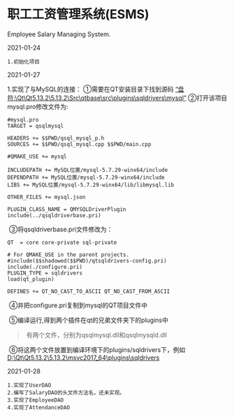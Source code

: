 # 职工工资管理系统(ESMS)

Employee Salary Managing System.

2021-01-24

```
1.初始化项目
```





2021-01-27

1.实现了与MySQL的连接：
	①需要在QT安装目录下找到源码
		[“盘符:\Qt\Qt5.13.2\5.13.2\Src\qtbase\src\plugins\sqldrivers\mysql”]()
	②打开该项目mysql.pro修改文件为:

```properties
#mysql.pro
TARGET = qsqlmysql

HEADERS += $$PWD/qsql_mysql_p.h
SOURCES += $$PWD/qsql_mysql.cpp $$PWD/main.cpp

#QMAKE_USE += mysql

INCLUDEPATH += MySQL位置/mysql-5.7.29-winx64/include
DEPENDPATH += MySQL位置/mysql-5.7.29-winx64/include
LIBS += MySQL位置/mysql-5.7.29-winx64/lib/libmysql.lib

OTHER_FILES += mysql.json

PLUGIN_CLASS_NAME = QMYSQLDriverPlugin
include(../qsqldriverbase.pri)
```

​	③将qsqldriverbase.pri文件修改为：

```properties
QT  = core core-private sql-private

# For QMAKE_USE in the parent projects.
#include($$shadowed($$PWD)/qtsqldrivers-config.pri)
include(./configure.pri)
PLUGIN_TYPE = sqldrivers
load(qt_plugin)

DEFINES += QT_NO_CAST_TO_ASCII QT_NO_CAST_FROM_ASCII
```

​	④并把configure.pri复制到mysql的QT项目文件中

​	⑤编译运行,得到两个插件在qt的兄弟文件夹下的plugins中

> ​	有两个文件，分别为qsqlmysql.dll和qsqlmysqld.dll

​	⑥将这两个文件放置到编译环境下的plugins/sqldrivers下，例如[D:\Qt\Qt5.13.2\5.13.2\msvc2017_64\plugins\sqldrivers](D:\Qt\Qt5.13.2\5.13.2\msvc2017_64\plugins\sqldrivers)



2021-01-28

```
1.实现了UserDAO
2.编写了SalaryDAO的头文件方法名，还未实现。
3.实现了EmployeeDAO
4.实现了AttendanceDAO
```

